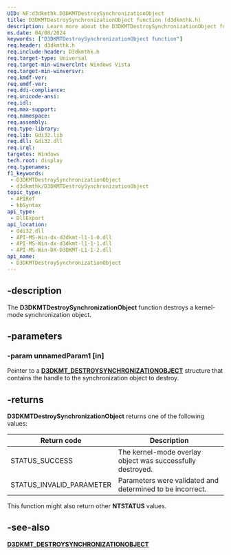 ```yaml
---
UID: NF:d3dkmthk.D3DKMTDestroySynchronizationObject
title: D3DKMTDestroySynchronizationObject function (d3dkmthk.h)
description: Learn more about the D3DKMTDestroySynchronizationObject function.
ms.date: 04/08/2024
keywords: ["D3DKMTDestroySynchronizationObject function"]
req.header: d3dkmthk.h
req.include-header: D3dkmthk.h
req.target-type: Universal
req.target-min-winverclnt: Windows Vista
req.target-min-winversvr: 
req.kmdf-ver: 
req.umdf-ver: 
req.ddi-compliance: 
req.unicode-ansi: 
req.idl: 
req.max-support: 
req.namespace: 
req.assembly: 
req.type-library: 
req.lib: Gdi32.lib
req.dll: Gdi32.dll
req.irql: 
targetos: Windows
tech.root: display
req.typenames: 
f1_keywords:
 - D3DKMTDestroySynchronizationObject
 - d3dkmthk/D3DKMTDestroySynchronizationObject
topic_type:
 - APIRef
 - kbSyntax
api_type:
 - DllExport
api_location:
 - Gdi32.dll
 - API-MS-Win-dx-d3dkmt-l1-1-0.dll
 - API-MS-Win-dx-d3dkmt-l1-1-1.dll
 - API-MS-Win-DX-D3DKMT-L1-1-2.dll
api_name:
 - D3DKMTDestroySynchronizationObject
---
```


## -description

The **D3DKMTDestroySynchronizationObject** function destroys a kernel-mode synchronization object.

## -parameters

### -param unnamedParam1 [in]

Pointer to a [**D3DKMT_DESTROYSYNCHRONIZATIONOBJECT**](ns-d3dkmthk-_d3dkmt_destroysynchronizationobject.md) structure that contains the handle to the synchronization object to destroy.

## -returns

**D3DKMTDestroySynchronizationObject** returns one of the following values:

| Return code | Description |
|--|--|
| STATUS_SUCCESS | The kernel-mode overlay object was successfully destroyed. |
| STATUS_INVALID_PARAMETER | Parameters were validated and determined to be incorrect. |

This function might also return other **NTSTATUS** values.

## -see-also

[**D3DKMT_DESTROYSYNCHRONIZATIONOBJECT**](ns-d3dkmthk-_d3dkmt_destroysynchronizationobject.md)
